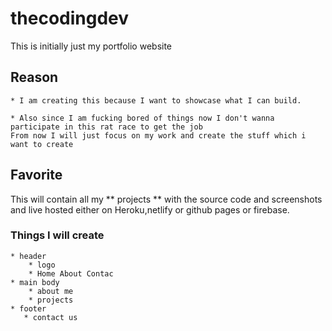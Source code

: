 # thecodingdev
This is initially just my portfolio website 

## Reason 
    * I am creating this because I want to showcase what I can build.

    * Also since I am fucking bored of things now I don't wanna participate in this rat race to get the job
    From now I will just focus on my work and create the stuff which i want to create

## Favorite
This will contain all my ** projects ** with the source code and screenshots and live hosted
either on Heroku,netlify or github pages or firebase.


### Things I will create
    * header
        * logo 
        * Home About Contac
    * main body
        * about me
        * projects
    * footer 
       * contact us 



